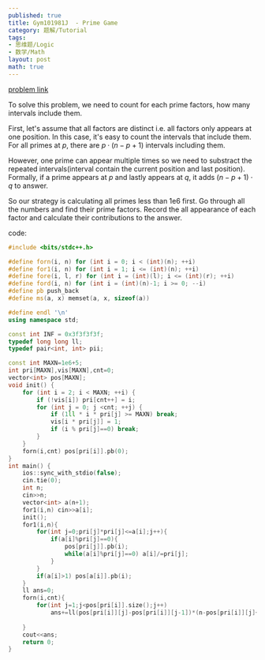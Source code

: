 ```yaml
---
published: true
title: Gym101981J  - Prime Game
category: 题解/Tutorial
tags: 
- 思维题/Logic
- 数学/Math
layout: post
math: true
---
```

<!-- more -->
[problem link](https://vjudge.net/problem/2040237/origin)

To solve this problem, we need to count for each prime factors, how many intervals include them.

First, let's assume that all factors are distinct i.e. all factors only appears at one position. In this case, it's easy to count the intervals that include them. For all primes at $p$, there are $p\cdot(n-p+1)$ intervals including them.

However, one prime can appear multiple times so we need to substract the repeated intervals(interval contain the current position and last position). Formally, if a prime appears at $p$ and lastly appears at $q$, it adds $(n-p+1)\cdot q$ to answer.

So our strategy is calculating all primes less than 1e6 first. Go through all the numbers and find their prime factors. Record the all appearance of each factor and calculate their contributions to the answer.

code:
```cpp
#include <bits/stdc++.h>

#define forn(i, n) for (int i = 0; i < (int)(n); ++i)
#define for1(i, n) for (int i = 1; i <= (int)(n); ++i)
#define fore(i, l, r) for (int i = (int)(l); i <= (int)(r); ++i)
#define ford(i, n) for (int i = (int)(n)-1; i >= 0; --i)
#define pb push_back
#define ms(a, x) memset(a, x, sizeof(a))

#define endl '\n'
using namespace std;

const int INF = 0x3f3f3f3f;
typedef long long ll;
typedef pair<int, int> pii;

const int MAXN=1e6+5;
int pri[MAXN],vis[MAXN],cnt=0;
vector<int> pos[MAXN];
void init() {
    for (int i = 2; i < MAXN; ++i) {
        if (!vis[i]) pri[cnt++] = i;
        for (int j = 0; j <cnt; ++j) {
            if (1ll * i * pri[j] >= MAXN) break;
            vis[i * pri[j]] = 1;
            if (i % pri[j]==0) break; 
        }
    }
    forn(i,cnt) pos[pri[i]].pb(0);
}
int main() {
    ios::sync_with_stdio(false);
    cin.tie(0);
    int n;
    cin>>n;
    vector<int> a(n+1);
    for1(i,n) cin>>a[i];
    init();
    for1(i,n){
		for(int j=0;pri[j]*pri[j]<=a[i];j++){
			if(a[i]%pri[j]==0){
				pos[pri[j]].pb(i);
				while(a[i]%pri[j]==0) a[i]/=pri[j];
			}
		}
		if(a[i]>1) pos[a[i]].pb(i);
	}
    ll ans=0;
	forn(i,cnt){
		for(int j=1;j<pos[pri[i]].size();j++)
			ans+=ll(pos[pri[i]][j]-pos[pri[i]][j-1])*(n-pos[pri[i]][j]+1);
			
	}		
	cout<<ans;
    return 0;
}
```